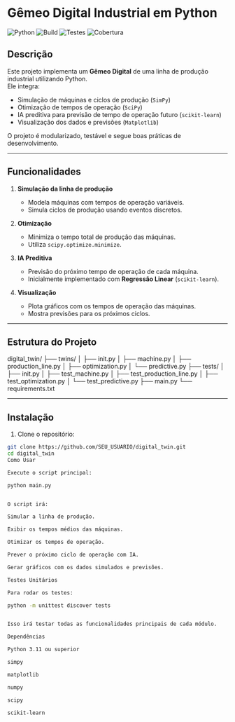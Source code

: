 # Gêmeo Digital Industrial em Python

![Python](https://img.shields.io/badge/Python-3.11-blue)
![Build](https://img.shields.io/github/actions/workflow/status/SEU_USUARIO/digital_twin/python-app.yml?branch=main)
![Testes](https://img.shields.io/badge/Testes-Pass-green)
![Cobertura](https://img.shields.io/badge/Cobertura-90%25-brightgreen)

## **Descrição**

Este projeto implementa um **Gêmeo Digital** de uma linha de produção industrial utilizando Python.  
Ele integra:

- Simulação de máquinas e ciclos de produção (`SimPy`)  
- Otimização de tempos de operação (`SciPy`)  
- IA preditiva para previsão de tempo de operação futuro (`scikit-learn`)  
- Visualização dos dados e previsões (`Matplotlib`)  

O projeto é modularizado, testável e segue boas práticas de desenvolvimento.

---

## **Funcionalidades**

1. **Simulação da linha de produção**  
   - Modela máquinas com tempos de operação variáveis.  
   - Simula ciclos de produção usando eventos discretos.  

2. **Otimização**  
   - Minimiza o tempo total de produção das máquinas.  
   - Utiliza `scipy.optimize.minimize`.  

3. **IA Preditiva**  
   - Previsão do próximo tempo de operação de cada máquina.  
   - Inicialmente implementado com **Regressão Linear** (`scikit-learn`).  

4. **Visualização**  
   - Plota gráficos com os tempos de operação das máquinas.  
   - Mostra previsões para os próximos ciclos.  

---

## **Estrutura do Projeto**

digital_twin/
├── twins/
│ ├── init.py
│ ├── machine.py
│ ├── production_line.py
│ ├── optimization.py
│ └── predictive.py
├── tests/
│ ├── init.py
│ ├── test_machine.py
│ ├── test_production_line.py
│ ├── test_optimization.py
│ └── test_predictive.py
├── main.py
└── requirements.txt


---

## **Instalação**

1. Clone o repositório:

```bash
git clone https://github.com/SEU_USUARIO/digital_twin.git
cd digital_twin
Como Usar

Execute o script principal:

python main.py


O script irá:

Simular a linha de produção.

Exibir os tempos médios das máquinas.

Otimizar os tempos de operação.

Prever o próximo ciclo de operação com IA.

Gerar gráficos com os dados simulados e previsões.

Testes Unitários

Para rodar os testes:

python -m unittest discover tests


Isso irá testar todas as funcionalidades principais de cada módulo.

Dependências

Python 3.11 ou superior

simpy

matplotlib

numpy

scipy

scikit-learn